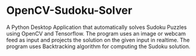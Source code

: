 # OpenCV-Sudoku-Solver
A Python Desktop Application that automatically solves Sudoku Puzzles using OpenCV and Tensorflow. The program uses an image or webcam feed as input and projects the solution on the given input in realtime. The program uses Backtracking algorithm for computing the Sudoku solution.
